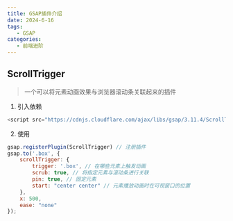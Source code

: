 ```yaml
---
title: GSAP插件介绍
date: 2024-6-16
tags:
   - GSAP
categories:
   - 前端进阶
---
```


## ScrollTrigger

> 一个可以将元素动画效果与浏览器滚动条关联起来的插件

1. 引入依赖

```js
<script src="https://cdnjs.cloudflare.com/ajax/libs/gsap/3.11.4/ScrollTrigger.min.js"></script>
```

2. 使用

```js
gsap.registerPlugin(ScrollTrigger) // 注册插件
gsap.to('.box', {
    scrollTrigger: {
        trigger: '.box', // 在哪些元素上触发动画
        scrub: true, // 将指定元素与滚动条进行关联
        pin: true, // 固定元素
        start: "center center" // 元素播放动画时在可视窗口的位置
    },
    x: 500,
    ease: "none"
});
```


